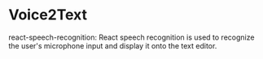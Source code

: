 # Voice2Text
 react-speech-recognition: React speech recognition is used to recognize the user's microphone input and display it onto the text editor.
